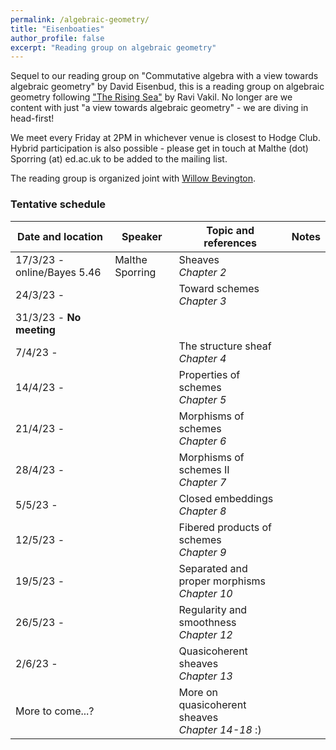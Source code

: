 ```yaml
---
permalink: /algebraic-geometry/
title: "Eisenboaties"
author_profile: false
excerpt: "Reading group on algebraic geometry"
---
```

<style>
ul.no-bullets {
  list-style-type: none;
}
</style>
Sequel to our reading group on "Commutative algebra with a view towards algebraic geometry" by David Eisenbud, this is a reading group on algebraic geometry following ["The Rising Sea"](https://math.stanford.edu/~vakil/216blog/FOAGnov1817public.pdf) by Ravi Vakil. No longer are we content with just "a view towards algebraic geometry" - we are diving in head-first!

We meet every Friday at 2PM in whichever venue is closest to Hodge Club. Hybrid participation is also possible - please get in touch at Malthe (dot) Sporring (at) ed.ac.uk to be added to the mailing list.

The reading group is organized joint with [Willow Bevington](https://capnjackbevs.github.io/).

### Tentative schedule

| Date and location        | Speaker           | Topic and references                                         | Notes |
| ------------------------ | ----------------- | ------------------------------------------------------------ | ------------------- |
| 17/3/23 - online/Bayes 5.46 | Malthe Sporring | Sheaves<br />*Chapter 2* |  |
| 24/3/23 -                |                 | Toward schemes<br />*Chapter 3*                       |       |
| 31/3/23 - **No meeting** |                 |                                                  |       |
| 7/4/23 -                 |                 | The structure sheaf<br />*Chapter 4* |       |
| 14/4/23 -                |                 | Properties of schemes<br />*Chapter 5* |       |
| 21/4/23 -                |                 | Morphisms of schemes<br />*Chapter 6* |       |
| 28/4/23 -                |                 | Morphisms of schemes II<br />*Chapter 7* |       |
| 5/5/23 -                 |                 | Closed embeddings<br />*Chapter 8* |       |
| 12/5/23 -                |                 | Fibered products of schemes<br />*Chapter 9* |       |
| 19/5/23 -                |                 | Separated and proper morphisms<br />*Chapter 10* |       |
| 26/5/23 -                |                 | Regularity and smoothness<br />*Chapter 12*      |       |
| 2/6/23 -                 |                 | Quasicoherent sheaves<br />*Chapter 13*          |       |
| More to come...? | | More on quasicoherent sheaves<br />*Chapter 14-18* :) | |

